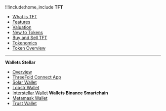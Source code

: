 !!!include:home_include
**TFT**
- [What is TFT](@token_what)
- [Features](@token_features)
- [Valuation](@grid_valuation)
- [New to Tokens](@newtotokens)
- [Buy and Sell TFT](@how_to_buy)
- [Tokenomics](@tokenomics)
- [Token Overview](@token_overview)
-----------
**Wallets Stellar**
- [Overview](@threefold_wallets)
- [ThreeFold Connect App](@threefold_connect)
- [Solar Wallet](@solar_wallet)
- [Lobstr Wallet](@lobstr_wallet)
- [Interstellar Wallet](@tft_interstellar)
**Wallets Binance Smartchain**
- [Metamask Wallet](@tft_bsc_metamask)
- [Trust Wallet](@tft_bsc_trustwallet)